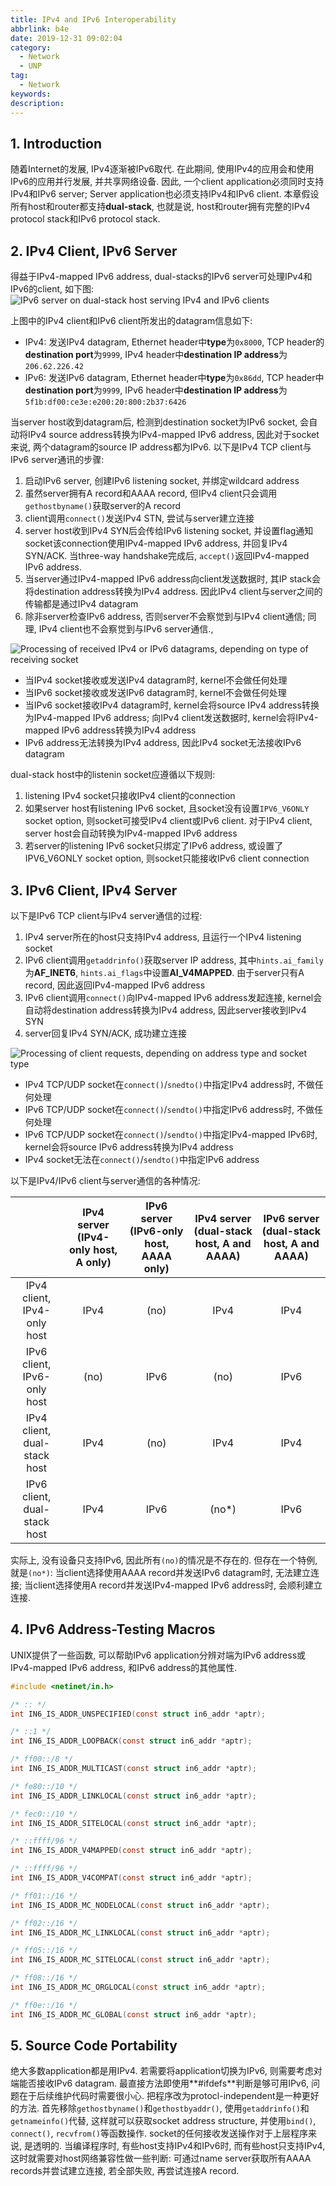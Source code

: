 ```yaml
---
title: IPv4 and IPv6 Interoperability
abbrlink: b4e
date: 2019-12-31 09:02:04
category:
  - Network
  - UNP
tag:
  - Network
keywords:
description:
---
```


## 1. Introduction
随着Internet的发展, IPv4逐渐被IPv6取代. 在此期间, 使用IPv4的应用会和使用IPv6的应用并行发展, 并共享网络设备. 因此, 一个client application必须同时支持IPv4和IPv6 server; Server application也必须支持IPv4和IPv6 client. 本章假设所有host和router都支持**dual-stack**, 也就是说, host和router拥有完整的IPv4 protocol stack和IPv6 protocol stack. 


## 2. IPv4 Client, IPv6 Server
得益于IPv4-mapped IPv6 address, dual-stacks的IPv6 server可处理IPv4和IPv6的client, 如下图:
![IPv6 server on dual-stack host serving IPv4 and IPv6 clients](/images/Network/UNP/12-2-ipv6-svr.gif)

上图中的IPv4 client和IPv6 client所发出的datagram信息如下:
* IPv4: 发送IPv4 datagram, Ethernet header中**type**为`0x8000`, TCP header的**destination port**为`9999`, IPv4 header中**destination IP address**为`206.62.226.42`
* IPv6: 发送IPv6 datagram, Ethernet header中**type**为`0x86dd`, TCP header中**destination port**为`9999`, IPv6 header中**destination IP address**为`5f1b:df00:ce3e:e200:20:800:2b37:6426`

当server host收到datagram后, 检测到destination socket为IPv6 socket, 会自动将IPv4 source address转换为IPv4-mapped IPv6 address, 因此对于socket来说, 两个datagram的source IP address都为IPv6. 以下是IPv4 TCP client与IPv6 server通讯的步骤:
1. 启动IPv6 server, 创建IPv6 listening socket, 并绑定wildcard address
2. 虽然server拥有A record和AAAA record, 但IPv4 client只会调用`gethostbyname()`获取server的A record
3. client调用`connect()`发送IPv4 STN, 尝试与server建立连接
4. server host收到IPv4 SYN后会传给IPv6 listening socket, 并设置flag通知socket该connection使用IPv4-mapped IPv6 address, 并回复IPv4 SYN/ACK. 当three-way handshake完成后, `accept()`返回IPv4-mapped IPv6 address. 
5. 当server通过IPv4-mapped IPv6 address向client发送数据时, 其IP stack会将destination address转换为IPv4 address. 因此IPv4 client与server之间的传输都是通过IPv4 datagram
6. 除非server检查IPv6 address, 否则server不会察觉到与IPv4 client通信; 同理, IPv4 client也不会察觉到与IPv6 server通信.,

![Processing of received IPv4 or IPv6 datagrams, depending on type of receiving socket](/images/Network/UNP/12-2-proc-of-ipv4-ipv6-datagram.gif)

* 当IPv4 socket接收或发送IPv4 datagram时, kernel不会做任何处理
* 当IPv6 socket接收或发送IPv6 datagram时, kernel不会做任何处理
* 当IPv6 socket接收IPv4 datagram时, kernel会将source IPv4 address转换为IPv4-mapped IPv6 address; 向IPv4 client发送数据时, kernel会将IPv4-mapped IPv6 address转换为IPv4 address
* IPv6 address无法转换为IPv4 address, 因此IPv4 socket无法接收IPv6 datagram

dual-stack host中的listenin socket应遵循以下规则:
1. listening IPv4 socket只接收IPv4 client的connection
2. 如果server host有listening IPv6 socket, 且socket没有设置`IPV6_V6ONLY` socket option, 则socket可接受IPv4 client或IPv6 client. 对于IPv4 client, server host会自动转换为IPv4-mapped IPv6 address
3. 若server的listening IPv6 socket只绑定了IPv6 address, 或设置了IPV6_V6ONLY socket option, 则socket只能接收IPv6 client connection


## 3. IPv6 Client, IPv4 Server
以下是IPv6 TCP client与IPv4 server通信的过程:
1. IPv4 server所在的host只支持IPv4 address, 且运行一个IPv4 listening socket
2. IPv6 client调用`getaddrinfo()`获取server IP address, 其中`hints.ai_family`为**AF_INET6**, `hints.ai_flags`中设置**AI_V4MAPPED**. 由于server只有A record, 因此返回IPv4-mapped IPv6 address
3. IPv6 client调用`connect()`向IPv4-mapped IPv6 address发起连接, kernel会自动将destination address转换为IPv4 address, 因此server接收到IPv4 SYN
4. server回复IPv4 SYN/ACK, 成功建立连接

![Processing of client requests, depending on address type and socket type](/images/Network/UNP/12-3-proc-of-cli-req.gif)

* IPv4 TCP/UDP socket在`connect()`/`snedto()`中指定IPv4 address时, 不做任何处理
* IPv6 TCP/UDP socket在`connect()`/`sendto()`中指定IPv6 address时, 不做任何处理
* IPv6 TCP/UDP socket在`connect()`/`sendto()`中指定IPv4-mapped IPv6时, kernel会将source IPv6 address转换为IPv4 address
* IPv4 socket无法在`connect()`/`sendto()`中指定IPv6 address

以下是IPv4/IPv6 client与server通信的各种情况:

|  | IPv4 server (IPv4-only host, A only) | IPv6 server (IPv6-only host, AAAA only) | IPv4 server (dual-stack host, A and AAAA) | IPv6 server (dual-stack host, A and AAAA) |
|:---:|:---:|:---:|:---:|:---:|
| IPv4 client, IPv4-only host | IPv4 | (no) | IPv4 | IPv4 |
| IPv6 client, IPv6-only host | (no) | IPv6 | (no) | IPv6 |
| IPv4 client, dual-stack host | IPv4 | (no) | IPv4 | IPv4 |
| IPv6 client, dual-stack host | IPv4 | IPv6 | (no*) | IPv6 |

实际上, 没有设备只支持IPv6, 因此所有`(no)`的情况是不存在的. 但存在一个特例, 就是`(no*)`: 当client选择使用AAAA record并发送IPv6 datagram时, 无法建立连接; 当client选择使用A record并发送IPv4-mapped IPv6 address时, 会顺利建立连接.


## 4. IPv6 Address-Testing Macros
UNIX提供了一些函数, 可以帮助IPv6 application分辨对端为IPv6 address或IPv4-mapped IPv6 address, 和IPv6 address的其他属性.
```c
#include <netinet/in.h>

/* :: */
int IN6_IS_ADDR_UNSPECIFIED(const struct in6_addr *aptr);

/* ::1 */
int IN6_IS_ADDR_LOOPBACK(const struct in6_addr *aptr);

/* ff00::/8 */
int IN6_IS_ADDR_MULTICAST(const struct in6_addr *aptr);

/* fe80::/10 */
int IN6_IS_ADDR_LINKLOCAL(const struct in6_addr *aptr);

/* fec0::/10 */
int IN6_IS_ADDR_SITELOCAL(const struct in6_addr *aptr);

/* ::ffff/96 */
int IN6_IS_ADDR_V4MAPPED(const struct in6_addr *aptr);

/* ::ffff/96 */
int IN6_IS_ADDR_V4COMPAT(const struct in6_addr *aptr);

/* ff01::/16 */
int IN6_IS_ADDR_MC_NODELOCAL(const struct in6_addr *aptr);

/* ff02::/16 */
int IN6_IS_ADDR_MC_LINKLOCAL(const struct in6_addr *aptr);

/* ff05::/16 */
int IN6_IS_ADDR_MC_SITELOCAL(const struct in6_addr *aptr);

/* ff08::/16 */
int IN6_IS_ADDR_MC_ORGLOCAL(const struct in6_addr *aptr);

/* ff0e::/16 */
int IN6_IS_ADDR_MC_GLOBAL(const struct in6_addr *aptr);
```


## 5. Source Code Portability
绝大多数application都是用IPv4. 若需要将application切换为IPv6, 则需要考虑对端能否接收IPv6 datagram. 最直接方法即使用**#ifdefs**判断是够可用IPv6, 问题在于后续维护代码时需要很小心.
把程序改为protocl-independent是一种更好的方法. 首先移除`gethostbyname()`和`gethostbyaddr()`, 使用`getaddrinfo()`和`getnameinfo()`代替, 这样就可以获取socket address structure, 并使用`bind()`, `connect()`, `recvfrom()`等函数操作. socket的任何接收发送操作对于上层程序来说, 是透明的. 
当编译程序时, 有些host支持IPv4和IPv6时, 而有些host只支持IPv4, 这时就需要对host网络兼容性做一些判断: 可通过name server获取所有AAAA records并尝试建立连接, 若全部失败, 再尝试连接A record.
